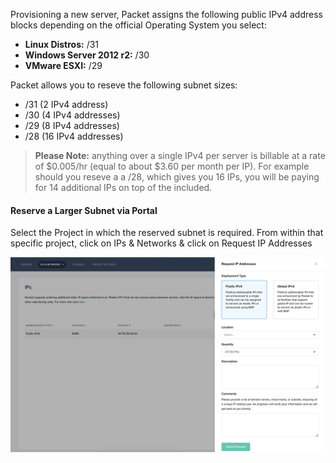 <!-- <meta>
{
    "title":"IP Allocation",
    "description":"Provision servers with a reserved subnet",
    "tag":["subnet", "IP"],
    "seo-title": "IP Allocation - Packet Developer Docs",
    "seo-description": "Provision servers with a reserved subnet",
    "og-title": "IP Allocation",
    "og-description": "Provision servers with a reserved subnet"
}
</meta> -->

Provisioning a new server, Packet assigns the following public IPv4 address blocks depending on the official Operating System you select:

* __Linux Distros:__ /31
* __Windows Server 2012 r2:__ /30
* __VMware ESXI:__ /29

Packet allows you to reseve the following subnet sizes:

* /31  (2 IPv4 address)
* /30  (4 IPv4 addresses)
* /29  (8 IPv4 addresses)
* /28   (16 IPv4 addresses) 

> **Please Note:**  anything over a single IPv4 per server is billable at a rate of $0.005/hr (equal to about $3.60 per month per IP). For example should you reseve a a /28, which gives you 16 IPs, you will be paying for 14 additional IPs on top of the included. 


#### Reserve a Larger Subnet via Portal

Select the Project in which the reserved subnet is required. From within that specific project, click on IPs & Networks & click on Request IP Addresses

![projects-ips-networks](/images/ip-allocation/project-ips-networks.png)

